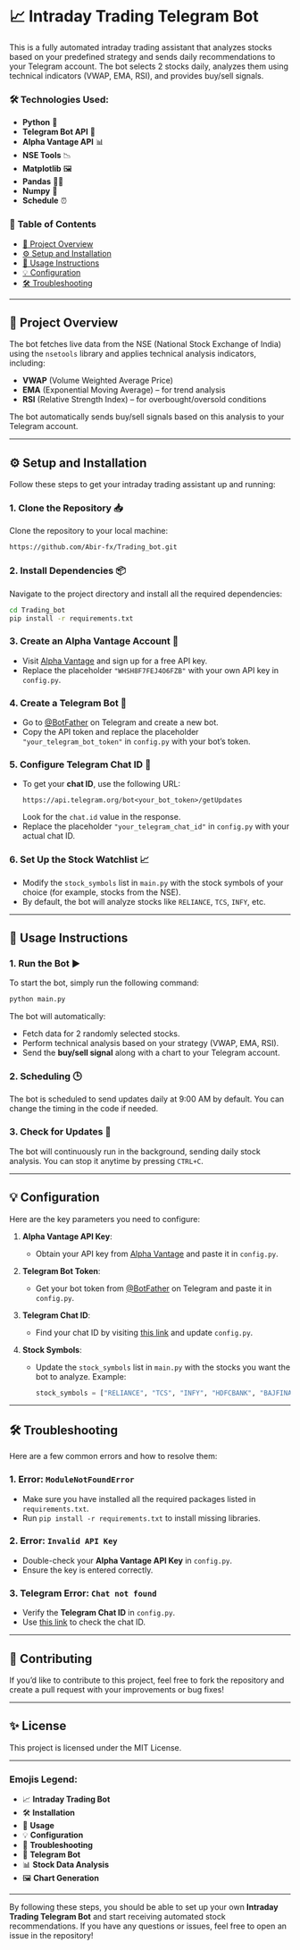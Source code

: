 # 📈 **Intraday Trading Telegram Bot**

This is a fully automated intraday trading assistant that analyzes stocks based on your predefined strategy and sends daily recommendations to your Telegram account. The bot selects 2 stocks daily, analyzes them using technical indicators (VWAP, EMA, RSI), and provides buy/sell signals. 

### 🛠️ **Technologies Used:**
- **Python** 🐍
- **Telegram Bot API** 🤖
- **Alpha Vantage API** 📊
- **NSE Tools** 📉
- **Matplotlib** 🖼️
- **Pandas** 🧑‍💻
- **Numpy** 🔢
- **Schedule** ⏰

### 📜 **Table of Contents**
- [📝 Project Overview](#project-overview)
- [⚙️ Setup and Installation](#setup-and-installation)
- [🚀 Usage Instructions](#usage-instructions)
- [💡 Configuration](#configuration)
- [🛠️ Troubleshooting](#troubleshooting)

---

## 📝 **Project Overview**

The bot fetches live data from the NSE (National Stock Exchange of India) using the `nsetools` library and applies technical analysis indicators, including:

- **VWAP** (Volume Weighted Average Price)
- **EMA** (Exponential Moving Average) – for trend analysis
- **RSI** (Relative Strength Index) – for overbought/oversold conditions

The bot automatically sends buy/sell signals based on this analysis to your Telegram account. 

---

## ⚙️ **Setup and Installation**

Follow these steps to get your intraday trading assistant up and running:

### 1. **Clone the Repository** 📥
Clone the repository to your local machine:

```bash
https://github.com/Abir-fx/Trading_bot.git
```

### 2. **Install Dependencies** 📦
Navigate to the project directory and install all the required dependencies:

```bash
cd Trading_bot
pip install -r requirements.txt
```

### 3. **Create an Alpha Vantage Account** 🔑
- Visit [Alpha Vantage](https://www.alphavantage.co/support/#api-key) and sign up for a free API key.
- Replace the placeholder `"WHSH8F7FEJ4O6FZB"` with your own API key in `config.py`.

### 4. **Create a Telegram Bot** 🤖
- Go to [@BotFather](https://core.telegram.org/bots#botfather) on Telegram and create a new bot.
- Copy the API token and replace the placeholder `"your_telegram_bot_token"` in `config.py` with your bot’s token.

### 5. **Configure Telegram Chat ID** 💬
- To get your **chat ID**, use the following URL:
  ```
  https://api.telegram.org/bot<your_bot_token>/getUpdates
  ```
  Look for the `chat.id` value in the response.
- Replace the placeholder `"your_telegram_chat_id"` in `config.py` with your actual chat ID.

### 6. **Set Up the Stock Watchlist** 📈
- Modify the `stock_symbols` list in `main.py` with the stock symbols of your choice (for example, stocks from the NSE).
- By default, the bot will analyze stocks like `RELIANCE`, `TCS`, `INFY`, etc.

---

## 🚀 **Usage Instructions**

### 1. **Run the Bot** ▶️
To start the bot, simply run the following command:

```bash
python main.py
```

The bot will automatically:
- Fetch data for 2 randomly selected stocks.
- Perform technical analysis based on your strategy (VWAP, EMA, RSI).
- Send the **buy/sell signal** along with a chart to your Telegram account.

### 2. **Scheduling** 🕒
The bot is scheduled to send updates daily at 9:00 AM by default. You can change the timing in the code if needed.

### 3. **Check for Updates** 🔄
The bot will continuously run in the background, sending daily stock analysis. You can stop it anytime by pressing `CTRL+C`.

---

## 💡 **Configuration**

Here are the key parameters you need to configure:

1. **Alpha Vantage API Key**:
   - Obtain your API key from [Alpha Vantage](https://www.alphavantage.co/support/#api-key) and paste it in `config.py`.

2. **Telegram Bot Token**:
   - Get your bot token from [@BotFather](https://core.telegram.org/bots#botfather) on Telegram and paste it in `config.py`.

3. **Telegram Chat ID**:
   - Find your chat ID by visiting [this link](https://api.telegram.org/bot<your_bot_token>/getUpdates) and update `config.py`.

4. **Stock Symbols**:
   - Update the `stock_symbols` list in `main.py` with the stocks you want the bot to analyze. Example:
     ```python
     stock_symbols = ["RELIANCE", "TCS", "INFY", "HDFCBANK", "BAJFINANCE"]
     ```

---

## 🛠️ **Troubleshooting**

Here are a few common errors and how to resolve them:

### 1. **Error: `ModuleNotFoundError`**
- Make sure you have installed all the required packages listed in `requirements.txt`.
- Run `pip install -r requirements.txt` to install missing libraries.

### 2. **Error: `Invalid API Key`**
- Double-check your **Alpha Vantage API Key** in `config.py`.
- Ensure the key is entered correctly.

### 3. **Telegram Error: `Chat not found`**
- Verify the **Telegram Chat ID** in `config.py`.
- Use [this link](https://api.telegram.org/bot<your_bot_token>/getUpdates) to check the chat ID.

---

## 🤝 **Contributing**

If you’d like to contribute to this project, feel free to fork the repository and create a pull request with your improvements or bug fixes!

---

## ✨ **License**

This project is licensed under the MIT License.

---

### Emojis Legend:

- 📈 **Intraday Trading Bot**
- 🛠️ **Installation**
- 🚀 **Usage**
- 💡 **Configuration**
- 🔧 **Troubleshooting**
- 🤖 **Telegram Bot**
- 📊 **Stock Data Analysis**
- 🖼️ **Chart Generation**

---

By following these steps, you should be able to set up your own **Intraday Trading Telegram Bot** and start receiving automated stock recommendations. If you have any questions or issues, feel free to open an issue in the repository!
